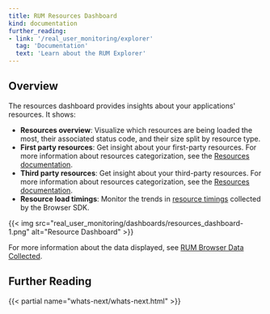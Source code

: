 ```yaml
---
title: RUM Resources Dashboard
kind: documentation
further_reading:
- link: '/real_user_monitoring/explorer'
  tag: 'Documentation'
  text: 'Learn about the RUM Explorer'
---
```


## Overview

The resources dashboard provides insights about your applications' resources. It shows:

- **Resources overview**:
    Visualize which resources are being loaded the most, their associated status code, and their size split by resource type.
- **First party resources**:
    Get insight about your first-party resources. For more information about resources categorization, see the [Resources documentation][1].
- **Third party resources**:
    Get insight about your third-party resources. For more information about resources categorization, see the [Resources documentation][1].
- **Resource load timings**:
    Monitor the trends in [resource timings][2] collected by the Browser SDK.

{{< img src="real_user_monitoring/dashboards/resources_dashboard-1.png" alt="Resource Dashboard" >}}

For more information about the data displayed, see [RUM Browser Data Collected][3].

## Further Reading

{{< partial name="whats-next/whats-next.html" >}}

[1]: /real_user_monitoring/data_collected/resource/
[2]: https://www.w3.org/TR/resource-timing-1/
[3]: /real_user_monitoring/data_collected/
